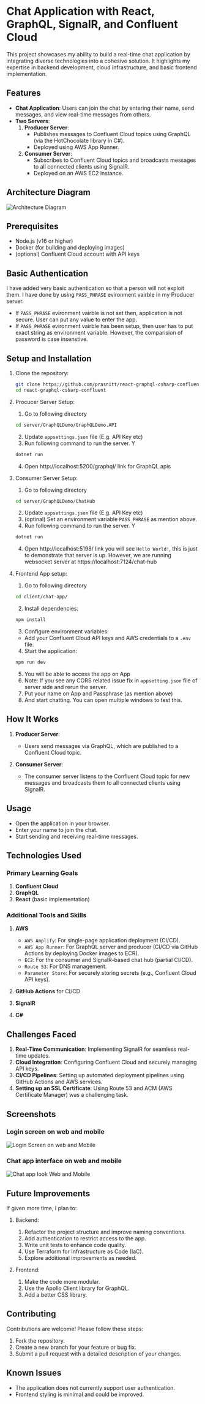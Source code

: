 # Chat Application with React, GraphQL, SignalR, and Confluent Cloud  

This project showcases my ability to build a real-time chat application by integrating diverse technologies into a cohesive solution. It highlights my expertise in backend development, cloud infrastructure, and basic frontend implementation.

## Features  
- **Chat Application**: Users can join the chat by entering their name, send messages, and view real-time messages from others.  
- **Two Servers**:  
    1. **Producer Server**:  
         - Publishes messages to Confluent Cloud topics using GraphQL (via the HotChocolate library in C#).  
         - Deployed using AWS App Runner.  
    2. **Consumer Server**:  
         - Subscribes to Confluent Cloud topics and broadcasts messages to all connected clients using SignalR.  
         - Deployed on an AWS EC2 instance.  

## Architecture Diagram  
![Architecture Diagram](screenshots/ArchitectureDiagram.drawio.png)  

## Prerequisites  
- Node.js (v16 or higher)
- Docker (for building and deploying images)  
- (optional) Confluent Cloud account with API keys  

## Basic Authentication

I have added very basic authentication so that a person will not exploit them. I have done by using `PASS_PHRASE` evironment vairble in my Producer server. 

-  If `PASS_PHRASE` evironment vairble is not set then, application is not secure. User can put any value to enter the app.
- If `PASS_PHRASE` evironment vairble has been setup, then user has to put exact string as environment variable. However, the comparision of password is case insenstive.


## Setup and Installation  
1. Clone the repository:  
    ```bash
    git clone https://github.com/prasnitt/react-graphql-csharp-confluent.git
    cd react-graphql-csharp-confluent
    ```
2. Procucer Server Setup:

     1. Go to following directory
     ```bash
     cd server/GraphQLDemo/GraphQLDemo.API
     ```
     2. Update `appsettings.json` file (E.g. API Key etc)
     3. Run following command to run the server. Y
     ```bash
     dotnet run
     ```
     4. Open  http://localhost:5200/graphql/ link for GraphQL apis

3. Consumer Server Setup:

     1. Go to following directory
     ```bash
     cd server/GraphQLDemo/ChatHub
     ```
     2. Update `appsettings.json` file (E.g. API Key etc)
     3. (optinal) Set an environment variable `PASS_PHRASE` as mention above.
     3. Run following command to run the server. Y
     ```bash
     dotnet run
     ```
     4. Open  http://localhost:5198/ link you will see `Hello World!`, this is just to demonstrate that server is up. However, we are running websocket server at https://localhost:7124/chat-hub

4. Frontend App setup:

     1. Go to following directory
     ```bash
     cd client/chat-app/
     ```
     2. Install dependencies:  
     ```bash
     npm install
     ```
     3. Configure environment variables:  
     - Add your Confluent Cloud API keys and AWS credentials to a `.env` file.  

     4. Start the application:  
     ```bash
     npm run dev
     ```
     5. You will be able to access the app on App 
     6. Note: If you see any CORS related issue fix in `appsetting.json` file of server side and rerun the server.
     6. Put your name on App and Passphrase (as mention above)
     7. And start chatting. You can open multiple windows to test this.

## How It Works  
1. **Producer Server**:  
     - Users send messages via GraphQL, which are published to a Confluent Cloud topic.  

2. **Consumer Server**:  
     - The consumer server listens to the Confluent Cloud topic for new messages and broadcasts them to all connected clients using SignalR.  

## Usage  
- Open the application in your browser.  
- Enter your name to join the chat.  
- Start sending and receiving real-time messages.  

## Technologies Used  
### Primary Learning Goals  
1. **Confluent Cloud**  
2. **GraphQL**  
3. **React** (basic implementation)  

### Additional Tools and Skills  
1. **AWS** 
    
    * `AWS Amplify`: For single-page application deployment (CI/CD).  
    * `AWS App Runner`: For GraphQL server and producer (CI/CD via GitHub Actions by deploying Docker images to ECR).  
    * `EC2`: For the consumer and SignalR-based chat hub (partial CI/CD).  
    * `Route 53`: For DNS management.  
    * `Parameter Store`: For securely storing secrets (e.g., Confluent Cloud API keys).  
    
2. **GitHub Actions** for CI/CD  
3. **SignalR**  
4. **C#**  

## Challenges Faced  
1. **Real-Time Communication**: Implementing SignalR for seamless real-time updates.   
2. **Cloud Integration**: Configuring Confluent Cloud and securely managing API keys.  
3. **CI/CD Pipelines**: Setting up automated deployment pipelines using GitHub Actions and AWS services.  
4. **Setting up an SSL Certificate**: Using Route 53 and ACM (AWS Certificate Manager) was a challenging task.

## Screenshots  

### Login screen on web and mobile  
![Login Screen on web and Mobile](screenshots/LoginScreenOnDifferentDevice.png)  

### Chat app interface on web and mobile  
![Chat app look Web and Mobile](screenshots/HostedChatApp.png)  

## Future Improvements  
If given more time, I plan to:  

1. Backend:  
     1. Refactor the project structure and improve naming conventions.  
     2. Add authentication to restrict access to the app.  
     3. Write unit tests to enhance code quality.  
     4. Use Terraform for Infrastructure as Code (IaC).  
     5. Explore additional improvements as needed.  

2. Frontend:  
     1. Make the code more modular.  
     2. Use the Apollo Client library for GraphQL.  
     3. Add a better CSS library.  

## Contributing  
Contributions are welcome! Please follow these steps:  
1. Fork the repository.  
2. Create a new branch for your feature or bug fix.  
3. Submit a pull request with a detailed description of your changes.  

## Known Issues  
- The application does not currently support user authentication.  
- Frontend styling is minimal and could be improved.
